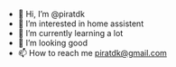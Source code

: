 - 👋 Hi, I’m @piratdk
- 👀 I’m interested in home assistent
- 🌱 I’m currently learning a lot
- 💞️ I’m looking good
- 📫 How to reach me piratdk@gmail.com

<!---
piratdk/piratdk is a ✨ special ✨ repository because its `README.md` (this file) appears on your GitHub profile.
You can click the Preview link to take a look at your changes.
--->
